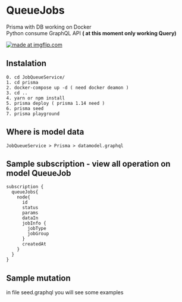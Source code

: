 # QueueJobs

Prisma with DB working on Docker<br>
Python consume GraphQL API <b>( at this moment only working Query)</b>


<a href="https://imgflip.com/gif/2gj5nx"><img src="https://i.imgflip.com/2gj5nx.gif" title="made at imgflip.com"/></a>

## Instalation

```
0. cd JobQueueService/
1. cd prisma
2. docker-compose up -d ( need docker deamon )
3. cd ..
4. yarn or npm install
5. prisma deploy ( prisma 1.14 need )
6. prisma seed
7. prisma playground
```

## Where is model data

```
JobQueueService > Prisma > datamodel.graphql
```

## Sample subscription - view all operation on model QueueJob

```
subscription {
  queueJobs{
    node{
      id
      status
      params
      dataIn
      jobInfo {
        jobType
        jobGroup
      }
      createdAt
    }
  }
}
```

## Sample mutation

in file seed.graphql you will see some examples
